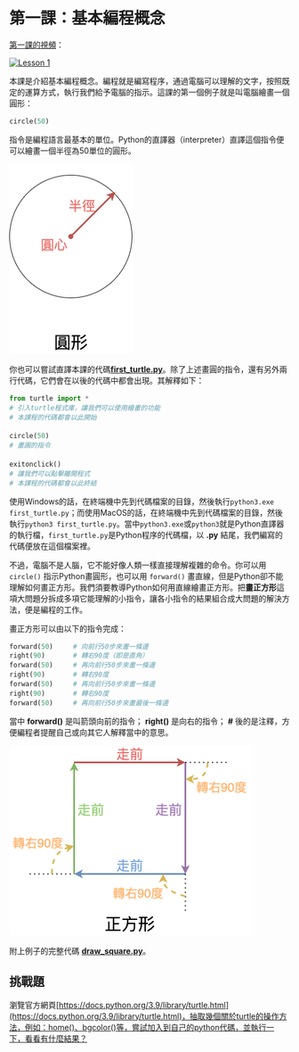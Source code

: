 # 第一課：基本編程概念

[第一課的視頻](https://youtu.be/Yf94am_VaUo)：

[![Lesson 1](https://img.youtube.com/vi/Yf94am_VaUo/0.jpg)](https://youtu.be/Yf94am_VaUo)

本課是介紹基本編程概念。編程就是編寫程序，通過電腦可以理解的文字，按照既定的運算方式，執行我們給予電腦的指示。這課的第一個例子就是叫電腦繪畫一個圓形：
```python
circle(50)
```
指令是編程語言最基本的單位。Python的直譯器（interpreter）直譯這個指令便可以繪畫一個半徑為50單位的圓形。

![Explain Circle](explain_circle.png)

你也可以嘗試直譯本課的代碼[**first_turtle.py**](/lesson1/first_turtle.py)。除了上述畫圓的指令，還有另外兩行代碼，它們會在以後的代碼中都會出現。其解釋如下：
```python
from turtle import *
# 引入turtle程式庫，讓我們可以使用繪畫的功能
# 本課程的代碼都會以此開始

circle(50)
# 畫圓的指令

exitonclick()
# 讓我們可以點擊離開程式
# 本課程的代碼都會以此終結
```

使用Windows的話，在終端機中先到代碼檔案的目錄，然後執行`python3.exe first_turtle.py`；而使用MacOS的話，在終端機中先到代碼檔案的目錄，然後執行`python3 first_turtle.py`。當中`python3.exe`或`python3`就是Python直譯器的執行檔，`first_turtle.py`是Python程序的代碼檔，以 **.py** 結尾，我們編寫的代碼便放在這個檔案裡。

不過，電腦不是人腦，它不能好像人類一樣直接理解複雜的命令。你可以用 `circle()` 指示Python畫圓形，也可以用 `forward()` 畫直線，但是Python卻不能理解如何畫正方形。我們須要教導Python如何用直線繪畫正方形。把**畫正方形**這項大問題分拆成多項它能理解的小指令，讓各小指令的結果組合成大問題的解決方法，便是編程的工作。

畫正方形可以由以下的指令完成：
```python
forward(50)     # 向前行50步來畫一條邊
right(90)       # 轉右90度（即是直角）
forward(50)     # 再向前行50步來畫一條邊
right(90)       # 轉右90度
forward(50)     # 再向前行50步來畫一條邊
right(90)       # 轉右90度
forward(50)     # 再向前行50步來畫最後一條邊
```
當中 **forward()** 是叫箭頭向前的指令； **right()** 是向右的指令； **#** 後的是注釋，方便編程者提醒自己或向其它人解釋當中的意思。

![Explain Square](explain_square.png)

附上例子的完整代碼 [**draw_square.py**](/lesson1/draw_square.py)。

## 挑戰題

瀏覽官方網頁[https://docs.python.org/3.9/library/turtle.html](https://docs.python.org/3.9/library/turtle.html)，抽取幾個關於turtle的操作方法，例如：home()、bgcolor()等，嘗試加入到自己的python代碼，並執行一下，看看有什麼結果？
